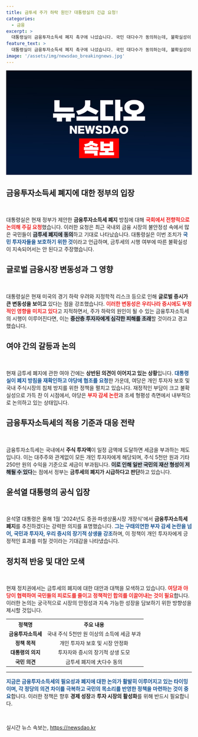 ```yaml
---
title: 금투세 주가 하락 원인? 대통령실의 긴급 요청!
categories:
  - 금융
excerpt: >
  대통령실이 금융투자소득세 폐지 촉구에 나섰습니다. 국민 대다수가 동의하는데, 불확실성이 지속되는 건 바람직하지 않다며 금융시장 변동성 속에서 중산층 투자자 보호의 필요성을 강조했습니다. 여야 간 갈등 속, 금투세의 운명은?
feature_text: >
  대통령실이 금융투자소득세 폐지 촉구에 나섰습니다. 국민 대다수가 동의하는데, 불확실성이 지속되는 건 바람직하지 않다며 금융시장 변동성 속에서 중산층 투자자 보호의 필요성을 강조했습니다. 여야 간 갈등 속, 금투세의 운명은?
image: '/assets/img/newsdao_breakingnews.jpg'
---
```


<p><img src="/assets/img/newsdao_breakingnews.jpg" alt="koreaapp 속보" /></p>

<h2 data-ke-size="size26">금융투자소득세 폐지에 대한 정부의 입장</h2>

<p data-ke-size="size16">&nbsp;</p>

<p>대통령실은 현재 정부가 제안한 <b>금융투자소득세 폐지</b> 방침에 대해 <b><span style="color: #ee2323;">국회에서 전향적으로 논의해 주길 요청</span></b>했습니다. 이러한 요청은 최근 국내외 금융 시장의 불안정성 속에서 많은 국민들이 <b><span style="background-color: #21538527;">금투세 폐지에 동의</span></b>하고 기대로 나타났습니다. 대통령실은 이번 조치가 <b><span style="color: #1a5490;">국민 투자자들을 보호하기 위한 것</span></b>이라고 언급하며, 금투세의 시행 여부에 따른 불확실성이 지속되어서는 안 된다고 주장했습니다.  </p>

<h2 data-ke-size="size26">글로벌 금융시장 변동성과 그 영향</h2>

<p data-ke-size="size16">&nbsp;</p>

<p>대통령실은 현재 미국의 경기 하락 우려와 지정학적 리스크 등으로 인해 <b>글로벌 증시가 큰 변동성을 보이고</b> 있다는 점을 강조했습니다. <b><span style="color: #ee2323;">이러한 변동성은 우리나라 증시에도 부정적인 영향을 미치고 있다</span></b>고 지적하면서, 주가 하락의 원인이 될 수 있는 금융투자소득세의 시행이 이루어진다면, 이는 <b><span style="background-color: #21538527;">중산층 투자자에게 심각한 피해를 초래</span></b>할 것이라고 경고했습니다. </p>

<h2 data-ke-size="size26">여야 간의 갈등과 논의</h2>

<p data-ke-size="size16">&nbsp;</p>

<p>현재 금투세 폐지에 관한 여야 간에는 <b>상반된 의견이 이어지고 있는 상황</b>입니다. <b><span style="color: #1a5490;">대통령실이 폐지 방침을 재확인하고 야당에 협조를 요청</span></b>한 가운데, 여당은 개인 투자자 보호 및 국내 주식시장의 침체 방지를 위한 정책을 펼치고 있습니다. 재정적인 부담이 크고 불확실성으로 가득 찬 이 시점에서, 야당은 <b><span style="color: #ee2323;">부자 감세 논란</span></b>과 조세 형평성 측면에서 내부적으로 논의하고 있는 상태입니다.</p>

<h2 data-ke-size="size26">금융투자소득세의 적용 기준과 대응 전략</h2>

<p data-ke-size="size16">&nbsp;</p>

<p>금융투자소득세는 국내에서 <b>주식 투자액</b>이 일정 금액에 도달하면 세금을 부과하는 제도입니다. 이는 대주주와 관계없이 모든 개인 투자자에게 해당되며, 주식 5천만 원과 기타 250만 원의 수익을 기준으로 세금이 부과됩니다. <b><span style="background-color: #21538527;">이로 인해 일반 국민의 재산 형성이 저해될 수 있다</span></b>는 점에서 정부는 <b>금투세의 폐지가 시급하다고 판단</b>하고 있습니다. </p>

<h2 data-ke-size="size26">윤석열 대통령의 공식 입장</h2>

<p data-ke-size="size16">&nbsp;</p>

<p>윤석열 대통령은 올해 1월 '2024년도 증권·파생상품시장 개장식'에서 <b>금융투자소득세 폐지</b>를 추진하겠다는 강력한 의지를 표명했습니다. <b><span style="color: #1a5490;">그는 구태의연한 부자 감세 논란을 넘어, 국민과 투자자, 우리 증시의 장기적 상생을 강조</span></b>하며, 이 정책이 개인 투자자에게 긍정적인 효과를 미칠 것이라는 기대감을 나타냈습니다.</p>

<h2 data-ke-size="size26">정치적 반응 및 대안 모색</h2>

<p data-ke-size="size16">&nbsp;</p>

<p>현재 정치권에서는 금투세의 폐지에 대한 대안과 대책을 모색하고 있습니다. <b><span style="color: #ee2323;">여당과 야당이 협력하여 국민들의 피로도를 줄이고 정책적인 합의를 이끌어내는 것이 필요</span></b>합니다. 이러한 논의는 궁극적으로 시장의 안정성과 지속 가능한 성장을 담보하기 위한 방향성을 제시할 것입니다. </p>

<table style="width: 100%;">
  <tr>
    <th style="text-align: center;">정책명</th>
    <th style="text-align: center;">주요 내용</th>
  </tr>
  <tr>
    <td style="text-align: center; height: 17px;"><b>금융투자소득세</b></td>
    <td style="text-align: center; height: 17px;">국내 주식 5천만 원 이상의 소득에 세금 부과</td>
  </tr>
  <tr>
    <td style="text-align: center; height: 17px;"><b>정책 목적</b></td>
    <td style="text-align: center; height: 17px;">개인 투자자 보호 및 시장 안정화</td>
  </tr>
  <tr>
    <td style="text-align: center; height: 17px;"><b>대통령의 의지</b></td>
    <td style="text-align: center; height: 17px;">투자자와 증시의 장기적 상생 도모</td>
  </tr>
  <tr>
    <td style="text-align: center; height: 17px;"><b>국민 의견</b></td>
    <td style="text-align: center; height: 17px;">금투세 폐지에 大다수 동의</td>
  </tr>
</table>

<p><hr>
<b><span style="color: #1a5490;">지금은 금융투자소득세의 필요성과 폐지에 대한 논의가 활발히 이루어지고 있는 타이밍이며, 각 정당의 의견 차이를 극복하고 국민의 목소리를 반영한 정책을 마련하는 것이 중요</span></b>합니다. 이러한 정책은 향후 <b>경제 성장</b>과 <b>투자 시장의 활성화</b>를 위해 반드시 필요합니다. </p>

<p data-ke-size="size16">&nbsp;</p>
실시간 뉴스 속보는, <a href="https://newsdao.kr" rel="dofollow">https://newsdao.kr</a>


